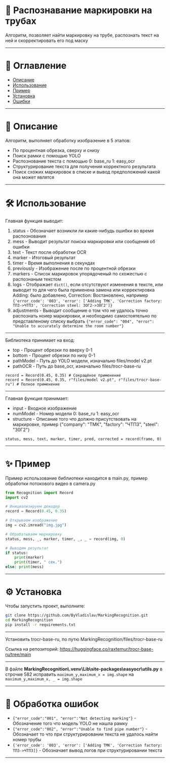 # 🚀 Распознавание маркировки на трубах

Алгоритм, позволяет найти маркировку на трубе, распознать текст на ней и скорректировать его под маску

---

# 📌 Оглавление
* [Описание](#info)
* [Использование](#use)
* [Пример](#example)
* [Установка](#install)
* [Ошибки](#error)

---

<a id="info"></a>
# 📝 Описание
Алгоритм, выполняет обработку изобраэение в 5 этапов:
* По процентная обрезка, сверху и снизу
* Поиск рамки с помощью YOLO
* Распознование текста с помощью 0: base_ru 1: easy_ocr
* Структурирование текста для получения корректного результата
* Поиск схожих маркировок в списке и вывод предположений какой она может являтся

---

<a id="use"></a>
# 🛠 Использование

Главная функция выводит:
1. status - Обозначает возникли ли какие-нибудь ошибки во время распознования
2. mess - Выводит результат поиска маркировки или сообщения об ошибки
3. text - Текст после обработки OCR
4. marker - Итоговый результат
5. timer - Время выполнения в секундах
6. previously - Изображение после по процентной обрезки
7. markers - Список маркировок упорядоченый по схожестью с распознаным текстом
8. logs - Отображает ```dict()```, если отсутствуют изменения в тексте, или выводит то для чего была применена замена или корректировка Adding: было добавлено, Correction: Востановлено, например ```{'error_code': '003', 'error': ['Adding ТМК', 'Correction factory: ТПЗ->ЧТПЗ', 'Correction steel: ЗОГ2->30Г2']}```
9. adjustments - Выводит сообщение о том что не удалось точно распознать ноиер маркировки, и необходимо самостоятельно по представленому списку выбрать ```{"error_code": "004", "error": "Unable to accurately determine the room number"}```

---

Библиотека принимает на вход:
* top - Процент обрезки по вверху 0-1
* bottom - Процент обрезки по низу 0-1
* pathModel - Путь до YOLO модели, изначально files/model v2.pt
* pathOCR - Путь до base_ocr, изначально files/trocr-base-ru

```
record = Record(0.45, 0.35) # Сокращёное применение
record = Record(0.45, 0.35, r"files/model v2.pt", r"files/trocr-base-ru") # Полное применение
```

---

Главная функция принимает:
* input - Входное изображение
* numModel - Номер модели 0: base_ru 1: easy_ocr 
* structure - Описание того что должно присутствовать на маркировке, пример {"company": "ТМК", "factory": "ЧТПЗ", "steel": "30Г2"}

```status, mess, text, marker, timer, pred, corrected = record(frame, 0)```

---

<a id="example"></a>
# ✨ Пример

Пример использование библиотеки находится в main.py, пример обработки потокового видео в camera.py

``` main.py
from Recognition import Record
import cv2

# Инициализируем декодер
record = Record(0.45, 0.35)

# Открываем изображение
img = cv2.imread("img.jpg")

# Обрабатываем маркировку
status, mess, _, marker, timer, _, _ = record(img, 0)

# Выводим результат
if status:
    print(marker)
    print(timer, " сек.")
else: print(mess)
```

---

<a id="install"></a>
# ⚙️ Установка

Чтобы запустить проект, выполните:

```bash
git clone https://github.com/ByVladislav/MarkingRecognition.git
cd MarkingRecognition
pip install -r requirements.txt
```

---

Установить trocr-base-ru, по путю MarkingRecognition/files/trocr-base-ru

Ссылка на репозиторий: https://huggingface.co/raxtemur/trocr-base-ru/tree/main

---

В файле **MarkingRecognition\\.venv\Lib\site-packages\easyocr\utils.py** в строчке 582 исправить ```maximum_y,maximum_x = img.shape``` на ```maximum_y,maximum_x, _ = img.shape```

---

<a id="error"></a>
# 📎 Обработка ошибок

* ```{"error_code":"001", "error":"Not detecting marking"}``` - Обозначение того что модель YOLO не нашла рамку
* ```{"error_code":"002", "error":"Unable to find pipe number"}``` - Обозначает то что при структурировании текста не удалось найти номер трубы
* ```{'error_code': '003', 'error': ['Adding ТМК', 'Correction factory: ТПЗ->ЧТПЗ]}``` - Обозначает вывод логов при структурировании текста

---
